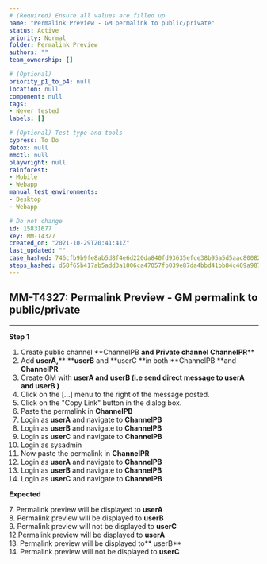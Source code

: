 ```yaml
---
# (Required) Ensure all values are filled up
name: "Permalink Preview - GM permalink to public/private"
status: Active
priority: Normal
folder: Permalink Preview
authors: ""
team_ownership: []

# (Optional)
priority_p1_to_p4: null
location: null
component: null
tags: 
- Never tested
labels: []

# (Optional) Test type and tools
cypress: To Do
detox: null
mmctl: null
playwright: null
rainforest: 
- Mobile
- Webapp
manual_test_environments: 
- Desktop
- Webapp

# Do not change
id: 15831677
key: MM-T4327
created_on: "2021-10-29T20:41:41Z"
last_updated: ""
case_hashed: 746cfb9b9fe8ab5d8f4e6d220da840fd93635efce38b95a5d5aac80082a8e98c45acc4679982083051ee2a28214f516f
steps_hashed: d58f65b417ab5add3a1006ca47057fb039e87da4bbd41bb84c409a98764ae6c4b534ff700c539326e13443a4964beece
---
```


<!-- (Auto-generated) Based on frontmatter's "key" and "name" -->

## MM-T4327: Permalink Preview - GM permalink to public/private

---

**Step 1**

1. Create public channel \*\*ChannelPB **and** **Private channel **ChannelPR****\*\*
2. Add **userA,**\*\* \*\***userB** and \*\*userC \*\*in both \*\*ChannelPB \*\*and **ChannelPR**
3. Create GM with **userA **and**** ****userB** **(i.e send direct message to **userA **and****** ****userB** )****
4. Click on the \[...] menu to the right of the message posted.
5. Click on the "Copy Link" button in the dialog box.
6. Paste the permalink in **ChannelPB**
7. Login as **userA** and navigate to **ChannelPB**
8. Login as **userB** and navigate to **ChannelPB**
9. Login as **userC** and navigate to **ChannelPB**
10. Login as sysadmin
11. Now paste the permalink in **ChannelPR**
12. Login as **userA** and navigate to **ChannelPB**
13. Login as **userB** and navigate to **ChannelPB**
14. Login as **userC** and navigate to **ChannelPB**

**Expected**

7\. Permalink preview will be displayed to **userA**\
8\. Permalink preview will be displayed to **userB**\
9\. Permalink preview will not be displayed to **userC**\
12.Permalink preview will be displayed to **userA**\
13\. Permalink preview will be displayed to\*\* userB\*\*\
14\. Permalink preview will not be displayed to **userC**
